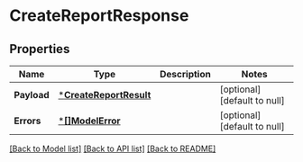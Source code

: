 # CreateReportResponse

## Properties
Name | Type | Description | Notes
------------ | ------------- | ------------- | -------------
**Payload** | [***CreateReportResult**](CreateReportResult.md) |  | [optional] [default to null]
**Errors** | [***[]ModelError**](array.md) |  | [optional] [default to null]

[[Back to Model list]](../README.md#documentation-for-models) [[Back to API list]](../README.md#documentation-for-api-endpoints) [[Back to README]](../README.md)

